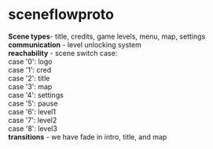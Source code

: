 # sceneflowproto  
**Scene types**- title, credits, game levels, menu, map, settings  
**communication** - level unlocking system  
**reachability** -  scene switch case:  
case '0': logo  
case '1': cred  
case '2': title  
case '3': map  
case '4': settings  
case '5': pause  
case '6': level1  
case '7': level2  
case '8': level3  
**transitions** - we have fade in intro, title, and map